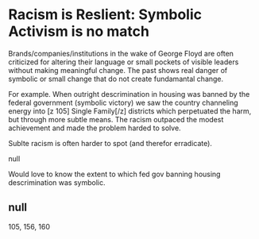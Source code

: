 # Racism is Reslient: Symbolic Activism is no match

Brands/companies/institutions in the wake of George Floyd are often criticized for altering their language or small pockets of visible leaders without making meaningful change. The past shows real danger of symbolic or small change that do not create fundamantal change.

For example. When outright descrimination in housing was banned by the federal government (symbolic victory) we saw the country channeling energy into  [z 105] Single Family[/z] districts which perpetuated the harm, but through more subtle means. The racism outpaced the modest achievement and made the problem harded to solve. 

Sublte racism is often harder to spot (and therefor erradicate). 

null

Would love to know the extent to which fed gov banning housing descrimination was symbolic. 

## null

105, 156, 160
